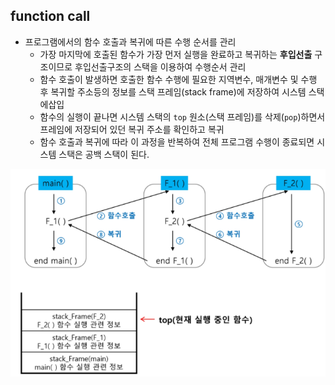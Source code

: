 ## function call

+ 프로그램에서의 함수 호출과 복귀에 따른 수행 순서를 관리
  * 가장 마지막에 호출된 함수가 가장 먼저 실행을 완료하고 복귀하는 **후입선출** 구조이므로 후입선출구조의 스택을 이용하여 수행순서 관리
  * 함수 호출이 발생하면 호출한 함수 수행에 필요한 지역변수, 매개변수 및 수행 후 복귀할 주소등의 정보를 스택 프레임(stack frame)에 저장하여 시스템 스택에삽입
  * 함수의 실행이 끝나면 시스템 스택의 `top` 원소(스택 프레임)를 삭제(`pop`)하면서 프레임에 저장되어 있던 복귀 주소를 확인하고 복귀
  * 함수 호출과 복귀에 따라 이 과정을 반복하여 전체 프로그램 수행이 종료되면 시스템 스택은 공백 스택이 된다.

![image-20211210163309846](03_function_call.assets/image-20211210163309846.png)